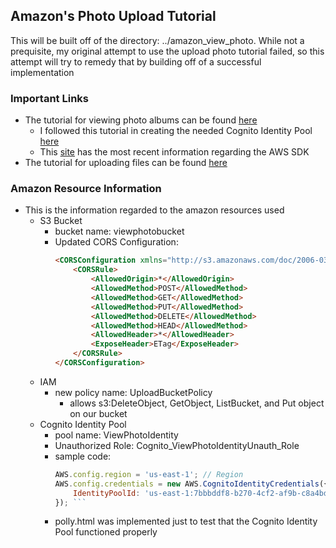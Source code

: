 ## Amazon's Photo Upload Tutorial
This will be built off of the directory: ../amazon_view_photo. While not a prequisite, my original attempt to use the upload photo tutorial failed, so this attempt will try to remedy that by building 
off of a successful implementation

### Important Links
- The tutorial for viewing photo albums can be found [here](https://docs.aws.amazon.com/sdk-for-javascript/v2/developer-guide/s3-example-photos-view.html)
	- I followed this tutorial in creating the needed Cognito Identity Pool [here](https://docs.aws.amazon.com/sdk-for-javascript/v2/developer-guide/getting-started-browser.html#getting-started-browser-create-identity-pool)
	- This [site](https://docs.aws.amazon.com/AWSJavaScriptSDK/latest/) has the most recent information regarding the AWS SDK
- The tutorial for uploading files can be found [here](https://docs.aws.amazon.com/sdk-for-javascript/v2/developer-guide/s3-example-photo-album.html)
### Amazon Resource Information
- This is the information regarded to the amazon resources used
	- S3 Bucket
		- bucket name: viewphotobucket
		- Updated CORS Configuration: 
			```html <?xml version="1.0" encoding="UTF-8"?>
			<CORSConfiguration xmlns="http://s3.amazonaws.com/doc/2006-03-01/">
			    <CORSRule>
			        <AllowedOrigin>*</AllowedOrigin>
			        <AllowedMethod>POST</AllowedMethod>
			        <AllowedMethod>GET</AllowedMethod>
			        <AllowedMethod>PUT</AllowedMethod>
			        <AllowedMethod>DELETE</AllowedMethod>
			        <AllowedMethod>HEAD</AllowedMethod>
			        <AllowedHeader>*</AllowedHeader>
			        <ExposeHeader>ETag</ExposeHeader>
			    </CORSRule>
			</CORSConfiguration>
	- IAM 
		- new policy name: UploadBucketPolicy
			- allows s3:DeleteObject, GetObject, ListBucket, and Put object on our bucket
	- Cognito Identity Pool
		- pool name: ViewPhotoIdentity
		- Unauthorized Role: Cognito_ViewPhotoIdentityUnauth_Role
		- sample code: 
			```javascript // Initialize the Amazon Cognito credentials provider
			AWS.config.region = 'us-east-1'; // Region
			AWS.config.credentials = new AWS.CognitoIdentityCredentials({
			    IdentityPoolId: 'us-east-1:7bbbddf8-b270-4cf2-af9b-c8a4bd406f12',
			}); ```
		- polly.html was implemented just to test that the Cognito Identity Pool functioned properly
